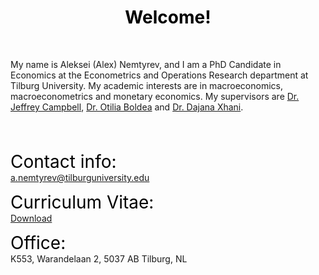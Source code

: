  <!-- HOME CONTENTS -->

 <!-- Styling -->
<style> 
a {
    color: var(--link-color);
}

em { 
    font-size: 28px; font-style: normal; font-family: var(--title-font) ;
    color: black; 
} 

h1,h2,h3,h4,h5.h6 {
    font-style: normal; font-family: var(--title-font) ;
    color: black;
}

</style>

<!-- Actual text-->
<div style="text-align: center;"> <h1>Welcome!</h1> </div>

</br>

My name is Aleksei (Alex) Nemtyrev, and I am a PhD Candidate in Economics at the Econometrics and Operations Research department at Tilburg University. My academic interests are in macroeconomics, macroeconometrics and monetary economics. My supervisors are <a href="http://www.jyrc.org">Dr. Jeffrey Campbell</a>, 
<a href="https://sites.google.com/site/otiliaboldea/" >Dr. Otilia Boldea</a> and <a href="https://sites.google.com/view/dajanaxhani/home" >Dr. Dajana Xhani</a>.

<br /><br />

<p> <span> <em>Contact info:</em> </span> <br />  <a href="mailto:a.nemtyrev@tilburguniversity.edu">a.nemtyrev@tilburguniversity.edu </a> </p>
<p> <span> <em>Curriculum Vitae:</em> </span> <br /> <a href="/files/cv.pdf">Download</a> </p>
<p> <span> <em>Office:</em> </span> <br /> K553, Warandelaan 2, 5037 AB Tilburg, NL </p>
